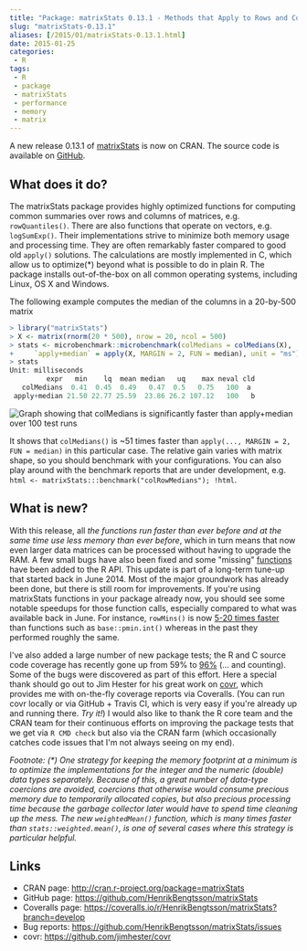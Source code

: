```yaml
---
title: "Package: matrixStats 0.13.1 - Methods that Apply to Rows and Columns of a Matrix (and Vectors)"
slug: "matrixStats-0.13.1"
aliases: [/2015/01/matrixStats-0.13.1.html]
date: 2015-01-25
categories:
 - R
tags:
 - R
 - package
 - matrixStats
 - performance
 - memory
 - matrix
---
```



A new release 0.13.1 of [matrixStats] is now on CRAN.  The source code is available on [GitHub](https://github.com/HenrikBengtsson/matrixStats).

## What does it do?
The matrixStats package provides highly optimized functions for computing common summaries over rows and columns of matrices, e.g. `rowQuantiles()`.  There are also functions that operate on vectors, e.g. `logSumExp()`.  Their implementations strive to minimize both memory usage and processing time.  They are often remarkably faster compared to good old `apply()` solutions.  The calculations are mostly implemented in C, which allow us to optimize(*) beyond what is possible to do in plain R.  The package installs out-of-the-box on all common operating systems, including Linux, OS X and Windows.

The following example computes the median of the columns in a 20-by-500 matrix
```r
> library("matrixStats")
> X <- matrix(rnorm(20 * 500), nrow = 20, ncol = 500)
> stats <- microbenchmark::microbenchmark(colMedians = colMedians(X), 
+     `apply+median` = apply(X, MARGIN = 2, FUN = median), unit = "ms")
> stats
Unit: milliseconds
         expr   min    lq  mean median   uq    max neval cld
   colMedians  0.41  0.45  0.49   0.47  0.5   0.75   100  a 
 apply+median 21.50 22.77 25.59  23.86 26.2 107.12   100   b
```
![Graph showing that colMedians is significantly faster than apply+median over 100 test runs](/post/colMedians.png)

It shows that `colMedians()` is ~51 times faster than `apply(..., MARGIN = 2, FUN = median)` in this particular case.  The relative gain varies with matrix shape, so you should benchmark with your configurations.  You can also play around with the benchmark reports that are under development, e.g. `html <- matrixStats:::benchmark("colRowMedians"); !html`.


## What is new?

With this release, all _the functions run faster than ever before and at the same time use less memory than ever before_, which in turn means that now even larger data matrices can be processed without having to upgrade the RAM.  A few small bugs have also been fixed and some "missing" [functions](http://cran.r-project.org/web/packages/matrixStats/vignettes/matrixStats-methods.html) have been added to the R API.  This update is part of a long-term tune-up that started back in June 2014.  Most of the major groundwork has already been done, but there is still room for improvements.  If you're using matrixStats functions in your package already now, you should see some notable speedups for those function calls, especially compared to what was available back in June.  For instance, `rowMins()` is now [5-20 times faster](http://stackoverflow.com/questions/13676878/fastest-way-to-get-min-from-every-column-in-a-matrix) than functions such as `base::pmin.int()` whereas in the past they performed roughly the same.

I've also added a large number of new package tests; the R and C source code coverage has recently gone up from 59% to [96%](https://coveralls.io/r/HenrikBengtsson/matrixStats?branch=develop) (... and counting).  Some of the bugs were discovered as part of this effort.  Here a special thank should go out to Jim Hester for his great work on [covr], which provides me with on-the-fly coverage reports via Coveralls.  (You can run covr locally or via GitHub + Travis CI, which is very easy if you're already up and running there.  _Try it!_)  I would also like to thank the R core team and the CRAN team for their continuous efforts on improving the package tests that we get via `R CMD check` but also via the CRAN farm (which occasionally catches code issues that I'm not always seeing on my end).

_Footnote:
(*) One strategy for keeping the memory footprint at a minimum is to optimize the implementations for the integer and the numeric (double) data types separately.  Because of this, a great number of data-type coercions are avoided, coercions that otherwise would consume precious memory due to temporarily allocated copies, but also precious processing time because the garbage collector later would have to spend time cleaning up the mess.   The new `weightedMean()` function, which is many times faster than `stats::weighted.mean()`, is one of several cases where this strategy is particular helpful._  


## Links
* CRAN page: http://cran.r-project.org/package=matrixStats
* GitHub page: https://github.com/HenrikBengtsson/matrixStats
* Coveralls page: https://coveralls.io/r/HenrikBengtsson/matrixStats?branch=develop
* Bug reports: https://github.com/HenrikBengtsson/matrixStats/issues
* covr: https://github.com/jimhester/covr


[matrixStats]: http://cran.r-project.org/package=matrixStats
[covr]: https://github.com/jimhester/covr

